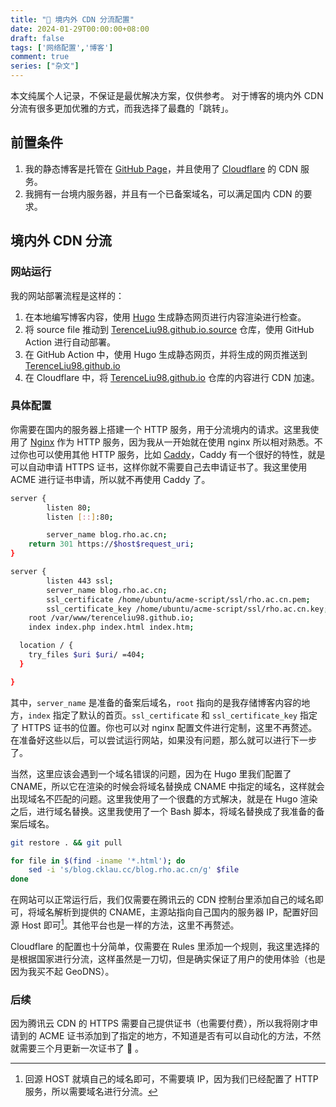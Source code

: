 ```yaml
---
title: "🛜 境内外 CDN 分流配置"
date: 2024-01-29T00:00:00+08:00
draft: false
tags: ['网络配置','博客']
comment: true
series: ["杂文"]
---
```


本文纯属个人记录，不保证是最优解决方案，仅供参考。 对于博客的境内外 CDN 分流有很多更加优雅的方式，而我选择了最蠢的「跳转」。

<!--more-->

## 前置条件

1. 我的静态博客是托管在 [GitHub Page](https://pages.github.com)，并且使用了 [Cloudflare](https://www.cloudflare.com) 的 CDN 服务。
2. 我拥有一台境内服务器，并且有一个已备案域名，可以满足国内 CDN 的要求。

## 境内外 CDN 分流

### 网站运行

我的网站部署流程是这样的：
1. 在本地编写博客内容，使用 [Hugo](https://gohugo.io) 生成静态网页进行内容渲染进行检查。
2. 将 source file 推动到 [TerenceLiu98.github.io.source](https://github.com/terenceliu98.github.io.source) 仓库，使用 GitHub Action 进行自动部署。
3. 在 GitHub Action 中，使用 Hugo 生成静态网页，并将生成的网页推送到 [TerenceLiu98.github.io](https://github.com/terenceliu98.github.io)
4. 在 Cloudflare 中，将 [TerenceLiu98.github.io](https://github.com/terenceliu98.github.io) 仓库的内容进行 CDN 加速。


### 具体配置

你需要在国内的服务器上搭建一个 HTTP 服务，用于分流境内的请求。这里我使用了 [Nginx](https://www.nginx.com) 作为 HTTP 服务，因为我从一开始就在使用 nginx 所以相对熟悉。不过你也可以使用其他 HTTP 服务，比如 [Caddy](https://caddyserver.com)，Caddy 有一个很好的特性，就是可以自动申请 HTTPS 证书，这样你就不需要自己去申请证书了。我这里使用 ACME 进行证书申请，所以就不再使用 Caddy 了。

```bash
server {
       	listen 80;
      	listen [::]:80;

      	server_name blog.rho.ac.cn;
	return 301 https://$host$request_uri;
}

server {
        listen 443 ssl;
        server_name blog.rho.ac.cn;
        ssl_certificate /home/ubuntu/acme-script/ssl/rho.ac.cn.pem;
        ssl_certificate_key /home/ubuntu/acme-script/ssl/rho.ac.cn.key;
	root /var/www/terenceliu98.github.io;
	index index.php index.html index.htm;

  location / {
  	try_files $uri $uri/ =404;
  }

}
```

其中，`server_name` 是准备的备案后域名，`root` 指向的是我存储博客内容的地方，`index` 指定了默认的首页。`ssl_certificate` 和 `ssl_certificate_key` 指定了 HTTPS 证书的位置。你也可以对 nginx 配置文件进行定制，这里不再赘述。在准备好这些以后，可以尝试运行网站，如果没有问题，那么就可以进行下一步了。

当然，这里应该会遇到一个域名错误的问题，因为在 Hugo 里我们配置了 CNAME，所以它在渲染的时候会将域名替换成 CNAME 中指定的域名，这样就会出现域名不匹配的问题。这里我使用了一个很蠢的方式解决，就是在 Hugo 渲染之后，进行域名替换。这里我使用了一个 Bash 脚本，将域名替换成了我准备的备案后域名。


```bash
git restore . && git pull

for file in $(find -iname '*.html'); do
	sed -i 's/blog.cklau.cc/blog.rho.ac.cn/g' $file
done
```

在网站可以正常运行后，我们仅需要在腾讯云的 CDN 控制台里添加自己的域名即可，将域名解析到提供的 CNAME，主源站指向自己国内的服务器 IP，配置好回源 Host 即可[^1]。其他平台也是一样的方法，这里不再赘述。

Cloudflare 的配置也十分简单，仅需要在 Rules 里添加一个规则，我这里选择的是根据国家进行分流，这样虽然是一刀切，但是确实保证了用户的使用体验（也是因为我买不起 GeoDNS）。

### 后续

因为腾讯云 CDN 的 HTTPS 需要自己提供证书（也需要付费），所以我将刚才申请到的 ACME 证书添加到了指定的地方，不知道是否有可以自动化的方法，不然就需要三个月更新一次证书了 🥹 。


[^1]: 回源 HOST 就填自己的域名即可，不需要填 IP，因为我们已经配置了 HTTP 服务，所以需要域名进行分流。